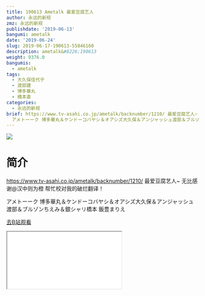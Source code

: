 ```yaml
---
title: 190613 Ametalk 最爱豆腐艺人
author: 永远的新规
zmz: 永远的新规
publishdate: '2019-06-13'
bangumi: ametalk
date: '2019-06-24'
slug: 2019-06-17-190613-55846160
description: ametalk&#8226;190613
weight: 9376.0
bangumis:
  - ametalk
tags:
  - 大久保佳代子
  - 渡部建
  - 博多華丸
  - 橋本直
categories:
  - 永远的新规
brief: https://www.tv-asahi.co.jp/ametalk/backnumber/1210/ 最爱豆腐艺人~ 无比感谢@汉中则为橙 帮忙校对我的破烂翻译！
  アメトーーク 博多華丸＆ケンドーコバヤシ＆オアシズ大久保＆アンジャッシュ渡部＆ブルゾンちえみ＆銀シャリ橋本 飯豊まりえ
---
```

![](https://raw.githubusercontent.com/tcgriffith/owaraisite/master/static/tmpimg/c73b4c49d55caa8879cdf0a6d6f3c7c9693bfdcb.jpg.480.jpg)
# 简介  
https://www.tv-asahi.co.jp/ametalk/backnumber/1210/
最爱豆腐艺人~
无比感谢@汉中则为橙 帮忙校对我的破烂翻译！

アメトーーク
博多華丸＆ケンドーコバヤシ＆オアシズ大久保＆アンジャッシュ渡部＆ブルゾンちえみ＆銀シャリ橋本
飯豊まりえ  

[去B站观看](https://www.bilibili.com/video/av55846160/)
<div class ="resp-container"><iframe class="testiframe" src="//player.bilibili.com/player.html?aid=55846160"", scrolling="no", allowfullscreen="true" > </iframe></div> 
